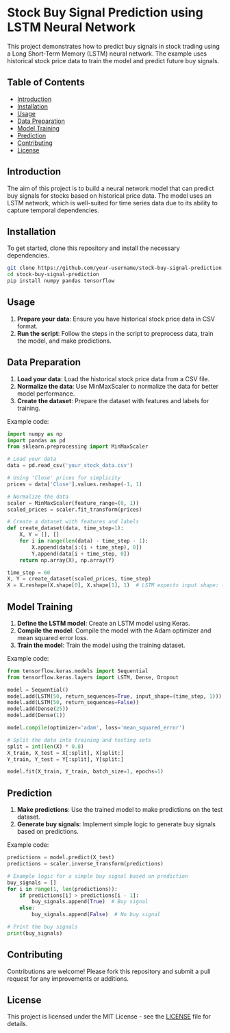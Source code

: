 
# Stock Buy Signal Prediction using LSTM Neural Network

This project demonstrates how to predict buy signals in stock trading using a Long Short-Term Memory (LSTM) neural network. The example uses historical stock price data to train the model and predict future buy signals.

## Table of Contents

- [Introduction](#introduction)
- [Installation](#installation)
- [Usage](#usage)
- [Data Preparation](#data-preparation)
- [Model Training](#model-training)
- [Prediction](#prediction)
- [Contributing](#contributing)
- [License](#license)

## Introduction

The aim of this project is to build a neural network model that can predict buy signals for stocks based on historical price data. The model uses an LSTM network, which is well-suited for time series data due to its ability to capture temporal dependencies.

## Installation

To get started, clone this repository and install the necessary dependencies.

```bash
git clone https://github.com/your-username/stock-buy-signal-prediction.git
cd stock-buy-signal-prediction
pip install numpy pandas tensorflow
```

## Usage

1. **Prepare your data**: Ensure you have historical stock price data in CSV format.
2. **Run the script**: Follow the steps in the script to preprocess data, train the model, and make predictions.

## Data Preparation

1. **Load your data**: Load the historical stock price data from a CSV file.
2. **Normalize the data**: Use MinMaxScaler to normalize the data for better model performance.
3. **Create the dataset**: Prepare the dataset with features and labels for training.

Example code:

```python
import numpy as np
import pandas as pd
from sklearn.preprocessing import MinMaxScaler

# Load your data
data = pd.read_csv('your_stock_data.csv')

# Using 'Close' prices for simplicity
prices = data['Close'].values.reshape(-1, 1)

# Normalize the data
scaler = MinMaxScaler(feature_range=(0, 1))
scaled_prices = scaler.fit_transform(prices)

# Create a dataset with features and labels
def create_dataset(data, time_step=1):
    X, Y = [], []
    for i in range(len(data) - time_step - 1):
        X.append(data[i:(i + time_step), 0])
        Y.append(data[i + time_step, 0])
    return np.array(X), np.array(Y)

time_step = 60
X, Y = create_dataset(scaled_prices, time_step)
X = X.reshape(X.shape[0], X.shape[1], 1)  # LSTM expects input shape: (samples, time steps, features)
```

## Model Training

1. **Define the LSTM model**: Create an LSTM model using Keras.
2. **Compile the model**: Compile the model with the Adam optimizer and mean squared error loss.
3. **Train the model**: Train the model using the training dataset.

Example code:

```python
from tensorflow.keras.models import Sequential
from tensorflow.keras.layers import LSTM, Dense, Dropout

model = Sequential()
model.add(LSTM(50, return_sequences=True, input_shape=(time_step, 1)))
model.add(LSTM(50, return_sequences=False))
model.add(Dense(25))
model.add(Dense(1))

model.compile(optimizer='adam', loss='mean_squared_error')

# Split the data into training and testing sets
split = int(len(X) * 0.8)
X_train, X_test = X[:split], X[split:]
Y_train, Y_test = Y[:split], Y[split:]

model.fit(X_train, Y_train, batch_size=1, epochs=1)
```

## Prediction

1. **Make predictions**: Use the trained model to make predictions on the test dataset.
2. **Generate buy signals**: Implement simple logic to generate buy signals based on predictions.

Example code:

```python
predictions = model.predict(X_test)
predictions = scaler.inverse_transform(predictions)

# Example logic for a simple buy signal based on prediction
buy_signals = []
for i in range(1, len(predictions)):
    if predictions[i] > predictions[i - 1]:
        buy_signals.append(True)  # Buy signal
    else:
        buy_signals.append(False)  # No buy signal

# Print the buy signals
print(buy_signals)
```

## Contributing

Contributions are welcome! Please fork this repository and submit a pull request for any improvements or additions.

## License

This project is licensed under the MIT License - see the [LICENSE](LICENSE) file for details.
